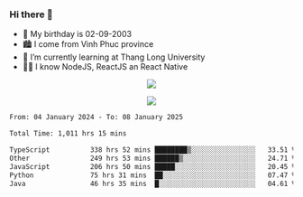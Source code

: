 ### Hi there 👋
- 🎂 My birthday is 02-09-2003
- 🏙️ I come from Vinh Phuc province
- 🌱 I’m currently learning at Thang Long University
- 🧑‍💻 I know NodeJS, ReactJS an React Native
<p align="center"><img src="https://github-readme-stats.vercel.app/api?username=tmquang0209&show_icons=true&theme=gradient"></p>
<p align="center"><img src="https://github-readme-stats.vercel.app/api/top-langs/?username=tmquang0209&hide=scss,css&langs_count=10"></p>
<!--START_SECTION:waka-->

```txt
From: 04 January 2024 - To: 08 January 2025

Total Time: 1,011 hrs 15 mins

TypeScript          338 hrs 52 mins ████████▒░░░░░░░░░░░░░░░░   33.51 %
Other               249 hrs 53 mins ██████▒░░░░░░░░░░░░░░░░░░   24.71 %
JavaScript          206 hrs 50 mins █████░░░░░░░░░░░░░░░░░░░░   20.45 %
Python              75 hrs 31 mins  ██░░░░░░░░░░░░░░░░░░░░░░░   07.47 %
Java                46 hrs 35 mins  █░░░░░░░░░░░░░░░░░░░░░░░░   04.61 %
```

<!--END_SECTION:waka-->
